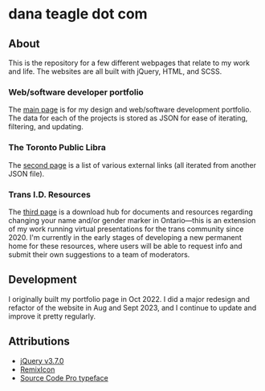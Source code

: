 # dana teagle dot com

## About
This is the repository for a few different webpages that relate to my work and life. The websites are all built with jQuery, HTML, and SCSS.

### Web/software developer portfolio
The [main page](https://danateagle.com/) is for my design and web/software development portfolio. The data for each of the projects is stored as JSON for ease of iterating, filtering, and updating.

### The Toronto Public Libra
The [second page](https://danateagle.com/alt) is a list of various external links (all iterated from another JSON file).

### Trans I.D. Resources
The [third page](https://danateagle.com/trans-id) is a download hub for documents and resources regarding changing your name and/or gender marker in Ontario—this is an extension of my work running virtual presentations for the trans community since 2020. I'm currently in the early stages of developing a new permanent home for these resources, where users will be able to request info and submit their own suggestions to a team of moderators.

## Development
I originally built my portfolio page in Oct 2022. I did a major redesign and refactor of the website in Aug and Sept 2023, and I continue to update and improve it pretty regularly.

## Attributions
- [jQuery v3.7.0](https://jquery.com/)
- [RemixIcon](https://remixicon.com/)
- [Source Code Pro typeface](https://fonts.google.com/specimen/Source+Code+Pro)
